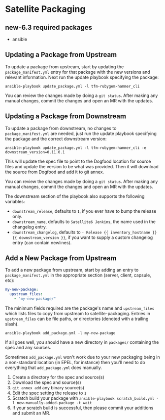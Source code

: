 # Satellite Packaging

## new-6.3 required packages

- ansible

## Updating a Package from Upstream

To update a package from upstream, start by updating the `package_manifest.yml` entry for that package with the new versions and relevant information. Next run the update playbook specifying the package:

    ansible-playbook update_package.yml -l tfm-rubygem-hammer_cli

You can review the changes made by doing a `git status`. After making any manual changes, commit the changes and open an MR with the updates.

## Updating a Package from Downstream

To update a package from downstream, no changes to `package_manifest.yml` are needed, just run the update playbook specifying the package and the correct downstream version:

    ansible-playbook update_package.yml -l tfm-rubygem-hammer_cli -e downstream_version=0.11.0.1

This will update the spec file to point to the Dogfood location for source files and update the version to be what was provided. Then it will download the source from Dogfood and add it to git annex.

You can review the changes made by doing a `git status`. After making any manual changes, commit the changes and open an MR with the updates.

The downstream section of the playbook also supports the following variables:

* `downstream_release`, defaults to `1`, if you ever have to bump the release only.
* `downstream_name`, defaults to `Satellite6 Jenkins`, the name used in the changelog entry.
* `downstream_changelog`, defaults to `- Release {{ inventory_hostname }} {{ downstream_version }}`, if you want to supply a custom changelog entry (can contain newlines).

## Add a New Package from Upstream

To add a new package from upstream, start by adding an entry to `package_manifest.yml` in the appropriate section (server, client, capsule, etc):

```yaml
my-new-package:
  upstream_files:
    - "my-new-package/"
```

The minimum fields required are the package's name and `upstream_files` which lists files to copy from upstream to satellite-packaging. Entries in `upstream_files` can be file paths, or directories (denoted with a trailing slash).

```
ansible-playbook add_package.yml -l my-new-package
```

If all goes well, you should have a new directory in `packages/` containing the spec and any sources.

Sometimes `add_package.yml` won't work due to your new packaging being in a non-standard location (in EPEL, for instance) then you'll need to do everything that `add_package.yml` does manually.

1. Create a directory for the spec and source(s)
1. Download the spec and source(s)
1. `git annex add` any binary source(s)
1. Edit the spec setting the release to `1`
1. Scratch build your package with `ansible-playbook scratch_build.yml -l new-manually-added-package -t wait`
1. If your scratch build is successful, then please commit your additions and submit an MR.
